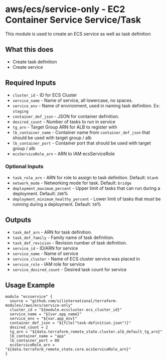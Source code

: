 # aws/ecs/service-only - EC2 Container Service Service/Task
This module is used to create an ECS service as well as task definition

## What this does

 - Create task definition
 - Create service

## Required Inputs

 - `cluster_id` - ID for ECS Cluster
 - `service_name` - Name of service, all lowercase, no spaces.
 - `service_env` - Name of environment, used in naming task definition. Ex: `staging`
 - `container_def_json` - JSON for container definition.
 - `desired_count` - Number of tasks to run in service
 - `tg_arn` - Target Group ARN for ALB to register with
 - `lb_container_name` - Container name from `container_def_json` that should be used with target group / alb
 - `lb_container_port` - Container port that should be used with target group / alb
 - `ecsServiceRole_arn` - ARN to IAM ecsServiceRole

### Optional Inputs

 - `task_role_arn` - ARN for role to assign to task definition. Default: `blank`
 - `network_mode` - Networking mode for task. Default: `bridge`
 - `deployment_maximum_percent` - Upper limit of tasks that can run during a deployment. Default: `200`%
 - `deployment_minimum_healthy_percent` - Lower limit of tasks that must be running during a deployment. Default: `50`%

## Outputs

 - `task_def_arn` - ARN for task definition.
 - `task_def_family` - Family name of task definition.
 - `task_def_revision` - Revision number of task definition.
 - `service_id` - ID/ARN for service
 - `service_name` - Name of service
 - `service_cluster` - Name of ECS cluster service was placed in
 - `service_role` - IAM role for service
 - `service_desired_count` - Desired task count for service

## Usage Example

```hcl
module "ecsservice" {
  source = "github.com/silinternational/terraform-modules//aws/ecs/service-only"
  cluster_id = "${module.ecscluster.ecs_cluster_id}"
  service_name = "${var.app_name}"
  service_env = "${var.app_env}"
  container_def_json = "${file("task-definition.json")}"
  desired_count = 2
  tg_arn = "${data.terraform_remote_state.cluster.alb_default_tg_arn}"
  lb_container_name = "app"
  lb_container_port = 80
  ecsServiceRole_arn = "${data.terraform_remote_state.core.ecsServiceRole_arn}"
}
```
